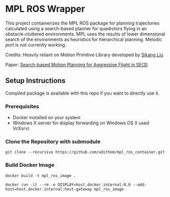 # MPL ROS Wrapper

This project containerizes the MPL ROS package for planning trajectories calculated using a search-based planner for quadrotors flying in an obstacle-cluttered environments. MPL uses the results of lower dimensional search of the environments as heuristics for hierarchical planning. Melodic port is not currently working.

Credits: Heavily reliant on Motion Primitive Library developed by [Sikang Liu](https://github.com/sikang)

Paper: [Search-based Motion Planning for Aggressive Flight in SE(3)](https://arxiv.org/pdf/1710.02748)

## Setup Instructions

Compiled package is available with this repo if you want to directly use it.

### Prerequisites

- Docker installed on your system
- Windows X server for display forwarding on Windows OS (I used VcXsrv)

### Clone the Repository with submodule

```
git clone --recursive https://github.com/adithom/mpl_ros_container.git
```
### Build Docker Image
```
docker build -t mpl_ros_image .
```

```
docker run -it --rm -e DISPLAY=host.docker.internal:0.0 --add-host=host.docker.internal:host-gateway mpl_ros_image
```


